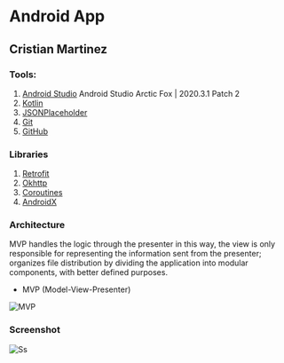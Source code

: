 # Android App
## Cristian Martinez

### Tools:
1. [Android Studio](https://developer.android.com/studio/) Android Studio Arctic Fox | 2020.3.1 Patch 2
2. [Kotlin](https://developer.android.com/kotlin)
3. [JSONPlaceholder](https://jsonplaceholder.typicode.com/)
4. [Git](https://git-scm.com/)
5. [GitHub](https://github.com/)

### Libraries
1. [Retrofit](https://square.github.io/retrofit/)
3. [Okhttp](https://square.github.io/okhttp/)
4. [Coroutines](https://developer.android.com/kotlin/coroutines-adv)
5. [AndroidX](https://developer.android.com/jetpack/androidx)

### Architecture

MVP handles the logic through the presenter in this way, the view is only responsible for representing the information sent from the presenter;
organizes file distribution by dividing the application into modular components, with better defined purposes.

* MVP (Model-View-Presenter)

![MVP](https://imgur.com/FZVCbdI)

### Screenshot
![Ss](https://imgur.com/4DqXCYq)
